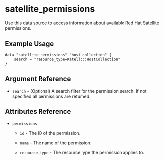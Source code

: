 # satellite\_permissions

Use this data source to access information about available Red Hat Satellite permissions.

## Example Usage

```hcl
data "satellite_permissions" "host_collection" {
    search = "resource_type=Katello::HostCollection"
}
```

## Argument Reference

* `search` - (Optional) A search filter for the permission search. If not specified all permissions are returned.

## Attributes Reference

* `permissions`

  * `id` - The ID of the permission.

  * `name` - The name of the permission.

  * `resource_type` - The resource type the permission applies to.
